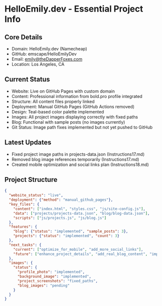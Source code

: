 # HelloEmily.dev - Essential Project Info

## Core Details
- Domain: HelloEmily.dev (Namecheap)
- GitHub: emscape/HelloEmilyDev
- Email: emily@theDapperFoxes.com
- Location: Los Angeles, CA

## Current Status
- Website: Live on GitHub Pages with custom domain
- Content: Professional information from bold.pro profile integrated
- Structure: All content files properly linked
- Deployment: Manual GitHub Pages (GitHub Actions removed)
- Design: Teal-based color palette implemented
- Images: All project images displaying correctly with fixed paths
- Blog: Functional with sample posts (no images currently)
- Git Status: Image path fixes implemented but not yet pushed to GitHub

## Latest Updates
- Fixed project image paths in projects-data.json (Instructions17.md)
- Removed blog image references temporarily (Instructions17.md)
- Created mobile optimization and social links plan (Instructions18.md)

## Project Structure
```json
{
  "website_status": "live",
  "deployment": {"method": "manual_github_pages"},
  "key_files": {
    "content": ["index.html", "styles.css", "js/site-config.js"],
    "data": ["projects/projects-data.json", "blog/blog-data.json"],
    "scripts": ["js/projects.js", "js/blog.js"]
  },
  "features": {
    "blog": {"status": "implemented", "sample_posts": 3},
    "projects": {"status": "implemented", "count": 3}
  },
  "next_tasks": {
    "current": ["optimize_for_mobile", "add_more_social_links"],
    "future": ["enhance_project_details", "add_real_blog_content", "implement_blog_pagination"]
  },
  "images": {
    "status": {
      "profile_photo": "implemented",
      "background_image": "implemented",
      "project_screenshots": "fixed_paths",
      "blog_images": "pending"
    }
  }
}